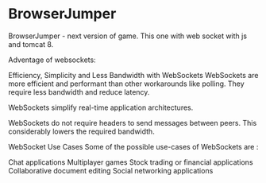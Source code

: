 BrowserJumper
=============

BrowserJumper - next version of game. This one with web socket with js and tomcat 8.

Adventage of websockets:

Efficiency, Simplicity and Less Bandwidth with WebSockets
WebSockets are more efficient and performant than other workarounds like polling. They require less bandwidth and reduce latency.

WebSockets simplify real-time application architectures.

WebSockets do not require headers to send messages between peers. This considerably lowers the required bandwidth.

WebSocket Use Cases
Some of the possible use-cases of WebSockets are :

Chat applications
Multiplayer games
Stock trading or financial applications
Collaborative document editing
Social networking applications

